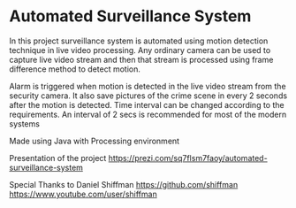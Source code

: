 # Automated Surveillance System

In this project surveillance system is automated using motion detection technique in live video processing.
Any ordinary camera can be used to capture live video stream and then that stream is processed using frame difference method to detect motion.

Alarm is triggered when motion is detected in the live video stream from the security camera.
It also save pictures of the crime scene in every 2 seconds after the motion is detected. Time interval can be changed according to the requirements. An interval of 2 secs is recommended for most of the modern systems

Made using Java with Processing environment

Presentation of the project
https://prezi.com/sq7flsm7faoy/automated-surveillance-system

Special Thanks to Daniel Shiffman
https://github.com/shiffman
https://www.youtube.com/user/shiffman
  
